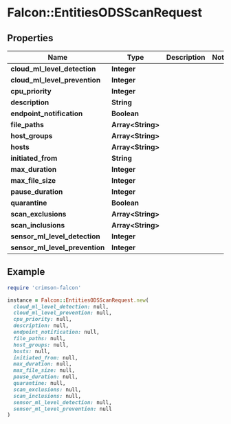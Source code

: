 # Falcon::EntitiesODSScanRequest

## Properties

| Name | Type | Description | Notes |
| ---- | ---- | ----------- | ----- |
| **cloud_ml_level_detection** | **Integer** |  |  |
| **cloud_ml_level_prevention** | **Integer** |  |  |
| **cpu_priority** | **Integer** |  |  |
| **description** | **String** |  |  |
| **endpoint_notification** | **Boolean** |  |  |
| **file_paths** | **Array&lt;String&gt;** |  |  |
| **host_groups** | **Array&lt;String&gt;** |  |  |
| **hosts** | **Array&lt;String&gt;** |  |  |
| **initiated_from** | **String** |  |  |
| **max_duration** | **Integer** |  |  |
| **max_file_size** | **Integer** |  |  |
| **pause_duration** | **Integer** |  |  |
| **quarantine** | **Boolean** |  |  |
| **scan_exclusions** | **Array&lt;String&gt;** |  |  |
| **scan_inclusions** | **Array&lt;String&gt;** |  |  |
| **sensor_ml_level_detection** | **Integer** |  |  |
| **sensor_ml_level_prevention** | **Integer** |  |  |

## Example

```ruby
require 'crimson-falcon'

instance = Falcon::EntitiesODSScanRequest.new(
  cloud_ml_level_detection: null,
  cloud_ml_level_prevention: null,
  cpu_priority: null,
  description: null,
  endpoint_notification: null,
  file_paths: null,
  host_groups: null,
  hosts: null,
  initiated_from: null,
  max_duration: null,
  max_file_size: null,
  pause_duration: null,
  quarantine: null,
  scan_exclusions: null,
  scan_inclusions: null,
  sensor_ml_level_detection: null,
  sensor_ml_level_prevention: null
)
```

